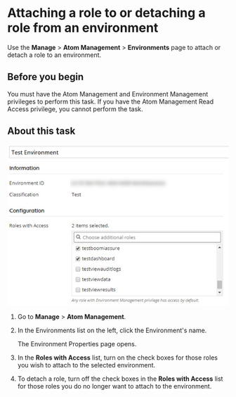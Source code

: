 # Attaching a role to or detaching a role from an environment 

<head>
  <meta name="guidename" content="Integration"/>
  <meta name="context" content="GUID-ba0f57ad-61f6-4b99-b554-0c5b58e9dafe"/>
</head>


Use the **Manage** \> **Atom Management** \> **Environments** page to attach or detach a role to an environment.

## Before you begin



You must have the Atom Management and Environment Management privileges to perform this task. If you have the Atom Management Read Access privilege, you cannot perform the task.

## About this task


![img-int-attach-or-detach-roles-to-environments](../Images/img-int-attach-or-detach-roles-to-environments_f3acfd35-e00b-4ca6-b163-e6d39449d61d.jpg)

1.  Go to **Manage** \> **Atom Management**.

2.  In the Environments list on the left, click the Environment's name.

    The Environment Properties page opens.

3.  In the **Roles with Access** list, turn on the check boxes for those roles you wish to attach to the selected environment.

4.  To detach a role, turn off the check boxes in the **Roles with Access** list for those roles you do no longer want to attach to the environment.